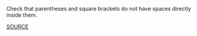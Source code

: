 Check that parentheses and square brackets do not have spaces directly inside them.

[SOURCE](https://github.com/jimhester/lintr)
